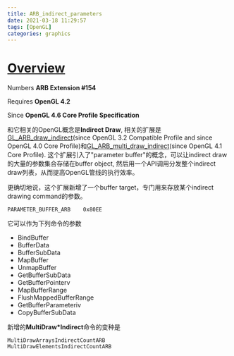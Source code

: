 ```yaml
---
title: ARB_indirect_parameters
date: 2021-03-18 11:29:57
tags: [OpenGL]
categories: graphics
---
```


# [Overview](https://www.khronos.org/registry/OpenGL/extensions/ARB/ARB_indirect_parameters.txt)

Numbers **ARB Extension #154**

Requires **OpenGL 4.2**

Since **OpenGL 4.6 Core Profile Specification**

<!--more-->

和它相关的OpenGL概念是**Indirect Draw**, 相关的扩展是[GL_ARB_draw_indirect](https://www.khronos.org/registry/OpenGL/extensions/ARB/ARB_draw_indirect.txt)(since OpenGL 3.2 Compatible Profile and since OpenGL 4.0 Core Profile)和[GL_ARB_multi_draw_indirect](https://www.khronos.org/registry/OpenGL/extensions/ARB/ARB_multi_draw_indirect.txt)(since OpenGL 4.1 Core Profile). 这个扩展引入了"parameter buffer"的概念，可以让indirect draw的大量的参数集合存储在buffer object, 然后用一个API调用分发整个indirect draw列表，从而提高OpenGL管线的执行效率。

更确切地说，这个扩展新增了一个buffer target，专门用来存放某个indirect drawing command的参数。

```
PARAMETER_BUFFER_ARB    0x80EE
```

它可以作为下列命令的参数
- BindBuffer
- BufferData
- BufferSubData
- MapBuffer
- UnmapBuffer
- GetBufferSubData
- GetBufferPointerv
- MapBufferRange
- FlushMappedBufferRange
- GetBufferParameteriv
- CopyBufferSubData

新增的**MultiDraw*Indirect**命令的变种是

```
MultiDrawArraysIndirectCountARB
MultiDrawElementsIndirectCountARB
```

